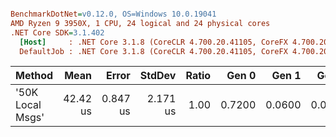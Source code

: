 ``` ini

BenchmarkDotNet=v0.12.0, OS=Windows 10.0.19041
AMD Ryzen 9 3950X, 1 CPU, 24 logical and 24 physical cores
.NET Core SDK=3.1.402
  [Host]     : .NET Core 3.1.8 (CoreCLR 4.700.20.41105, CoreFX 4.700.20.41903), X64 RyuJIT
  DefaultJob : .NET Core 3.1.8 (CoreCLR 4.700.20.41105, CoreFX 4.700.20.41903), X64 RyuJIT


```
|           Method |     Mean |    Error |   StdDev | Ratio |  Gen 0 |  Gen 1 |  Gen 2 | Allocated |
|----------------- |---------:|---------:|---------:|------:|-------:|-------:|-------:|----------:|
| &#39;50K Local Msgs&#39; | 42.42 us | 0.847 us | 2.171 us |  1.00 | 0.7200 | 0.0600 | 0.0600 |   5.56 KB |
